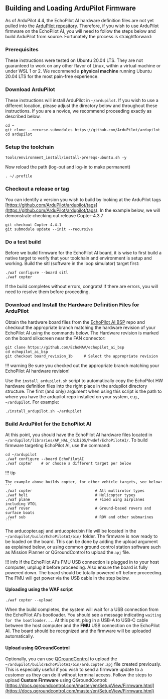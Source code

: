 ## Building and Loading ArduPilot Firmware

As of ArduPilot 4.4, the EchoPilot AI hardware definition files are not yet pulled into the [ArduPilot repository](https://github.com/ArduPilot/ardupilot). Therefore, if you wish to use ArduPilot firmware on the EchoPilot AI, you will need to follow the steps below and build ArduPilot from source. Fortunately the process is straightforward:

### Prerequisites
These instructions were tested on Ubuntu 20.04 LTS. They are not guaranteed to work on any other flavor of Linux, within a virtual machine or under WSL 1 or 2. We recommend a **physical machine** running Ubuntu 20.04 LTS for the most pain-free experience.

### Download ArduPilot 
These instructions will install ArduPilot in ```~/ardupilot```. If you wish to use a different location, please adjust the directory below and throughout these instructions. If you are a novice, we recommend proceeding exactly as described below.
```
cd ~
git clone --recurse-submodules https://github.com/ArduPilot/ardupilot
cd ardupilot
```
### Setup the toolchain

```
Tools/environment_install/install-prereqs-ubuntu.sh -y
```
Now reload the path (log-out and log-in to make permanent)
```
. ~/.profile
```

### Checkout a release or tag
You can identify a version you wish to build by looking at the ArduPilot tags [https://github.com/ArduPilot/ardupilot/tags](https://github.com/ArduPilot/ardupilot/tags). In the example below, we will demonstrate checking out release Copter-4.3.7 

```
git checkout Copter-4.4.1
git submodule update --init --recursive
```

### Do a test build
Before we build firmware for the EchoPilot AI board, it is wise to first build a native target to verify that your toolchain and environment is setup and working. Build the sitl (software in the loop simulator) target first:
```
./waf configure --board sitl
./waf copter
```
If the build completes without errors, congrats! If there are errors, you will need to resolve them before proceeding.
### Download and Install the Hardware Definition Files for ArduPilot
Obtain the hardware board files from the [EchoPilot AI BSP](https://github.com/EchoMAV/echopilot_ai_bsp) repo and checkout the appropriate branch matching the hardware revision of your EchoPilot AI using the commands below. The Hardware revision is marked on the board silkscreen near the FAN connector:

```
git clone https://github.com/EchoMAV/echopilot_ai_bsp
cd echopilot_ai_bsp
git checkout board_revision_1b     # Select the appropriate revision
```
!!! warning
    Be sure you checked out the appropriate branch matching your EchoPilot AI hardware revision!

Use the `install_ardupilot.sh` script to automatically copy the EchoPilot HW hardware definition files into the right place in the ardupilot directory structure. The first (and only) argument when using this script is the path to where you have the ardupilot repo installed on your system, e.g., `~/ardupilot`. For example:
```
./install_ardupilot.sh ~/ardupilot
```
### Build ArduPilot for the EchoPilot AI
At this point, you should have the EchoPilot AI hardware files located in ```~/ardupilot/libraries/AP_HAL_ChibiOS/hwdef/EchoPilotAI/```. To build firmware targeting EchoPilot AI, use the command:
```
cd ~/ardupilot
./waf configure --board EchoPilotAI
./waf copter    # or choose a different target per below
```
!!! tip

    The example above builds copter, for other vehicle targets, see below:
    ```
    ./waf copter                            # All multirotor types
    ./waf heli                              # Helicopter types
    ./waf plane                             # Fixed wing airplanes including VTOL
    ./waf rover                             # Ground-based rovers and surface boats
    ./waf sub                               # ROV and other submarines
    ```

The arducopter.apj and arducopter.bin file will be located in the ```~/ardupilot/build/EchoPilotAI/bin/``` folder. The firmware is now ready to be loaded on the board. This can be done by adding the upload argument as explained below, or using common ground control station software such as Mission Planner or QGroundControl to upload the ```apj``` file.

!!! info
    If the EchoPilot AI's FMU USB connection is plugged in to your host computer, unplug it before proceeding. Also ensure the board is fully powered down. The board should be totally powered off before proceeding. The FMU will get power via the USB cable in the step below.

#### Uploading using the WAF script
```
./waf copter --upload
```
When the build completes, the system will wait for a USB connection from the EchoPilot AI's bootloader. You should see a message indicating ```waiting for the bootloader...```. At this point, plug in a USB-A to USB-C cable between the host computer and the **FMU** USB connection on the EchoPilot AI. The board should be recognized and the firmware will be uploaded automatically.

#### Upload using QGroundControl 
Optionally, you can use [QGroundControl](https://docs.qgroundcontrol.com/master/en/getting_started/download_and_install.html) to upload the `~/ardupilot/build/EchoPilotAI/bin/arducopter.apj` file created previously. This is especially useful if you wish to send a firmware update to a customer as they can do it without terminal access. Follow the steps to upload **Custom Firmware** using QGroundControl: [https://docs.qgroundcontrol.com/master/en/SetupView/Firmware.html](https://docs.qgroundcontrol.com/master/en/SetupView/Firmware.html)